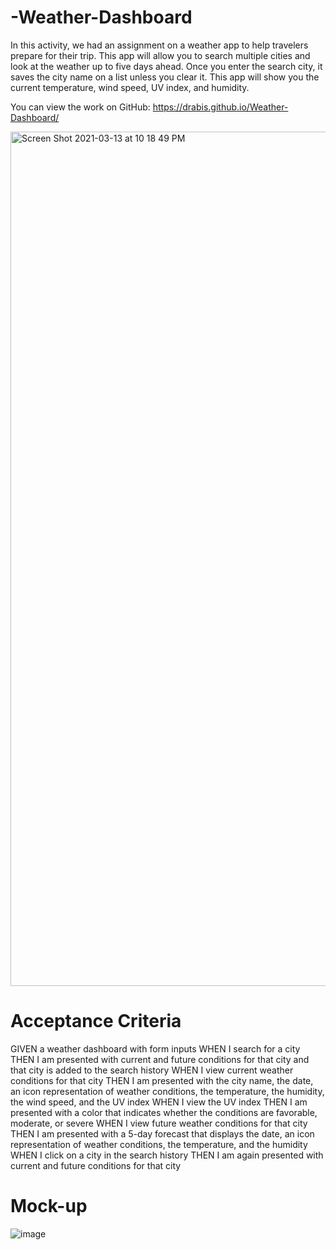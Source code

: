 # -Weather-Dashboard
In this activity, we had an assignment on a weather app to help travelers prepare for their trip. This app will allow you to search multiple cities and look at the weather up to five days ahead.  Once you enter the search city, it saves the city name on a list unless you clear it. This app will show you the current temperature, wind speed, UV index, and humidity.

You can view the work on GitHub: https://drabis.github.io/Weather-Dashboard/

<img width="1367" alt="Screen Shot 2021-03-13 at 10 18 49 PM" src="https://user-images.githubusercontent.com/76567790/111056530-8f82e300-844d-11eb-9bd4-d9637a76ce68.png">

# Acceptance Criteria

GIVEN a weather dashboard with form inputs
WHEN I search for a city
THEN I am presented with current and future conditions for that city and that city is added to the search history
WHEN I view current weather conditions for that city
THEN I am presented with the city name, the date, an icon representation of weather conditions, the temperature, the humidity, the wind speed, and the UV index
WHEN I view the UV index
THEN I am presented with a color that indicates whether the conditions are favorable, moderate, or severe
WHEN I view future weather conditions for that city
THEN I am presented with a 5-day forecast that displays the date, an icon representation of weather conditions, the temperature, and the humidity
WHEN I click on a city in the search history
THEN I am again presented with current and future conditions for that city

# Mock-up

![image](https://user-images.githubusercontent.com/76567790/111056198-3619b480-844b-11eb-9e9b-1a0aaa8dccdf.png)

